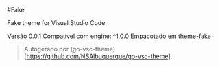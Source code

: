#Fake

Fake theme for Visual Studio Code

Versão 0.0.1
Compatível com engine: ^1.0.0
Empacotado em theme-fake

> Autogerado por (go-vsc-theme)[https://github.com/NSAlbuquerque/go-vsc-theme].
